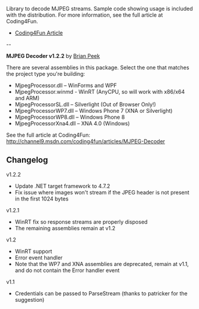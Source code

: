 Library to decode MJPEG streams. Sample code showing usage is included with the distribution. For more information, see the full article at Coding4Fun.

* [Coding4Fun Article](http://channel9.msdn.com/coding4fun/articles/MJPEG-Decoder)

--

**MJPEG Decoder v1.2.2**
by [Brian Peek](http://www.brianpeek.com/)

There are several assemblies in this package.  Select the one that matches the project type you're building:

* MjpegProcessor.dll – WinForms and WPF 
* MjpegProcessor.winmd - WinRT (AnyCPU, so will work with x86/x64 and ARM)
* MjpegProcessorSL.dll – Silverlight (Out of Browser Only!) 
* MjpegProcessorWP7.dll – Windows Phone 7 (XNA or Silverlight) 
* MjpegProcessorWP8.dll – Windows Phone 8
* MjpegProcessorXna4.dll – XNA 4.0 (Windows) 

See the full article at Coding4Fun:
http://channel9.msdn.com/coding4fun/articles/MJPEG-Decoder

Changelog
---------
v1.2.2
  - Update .NET target framework to 4.7.2
  - Fix issue where images won't stream if the JPEG header is not present in the first 1024 bytes

v1.2.1
  - WinRT fix so response streams are properly disposed
  - The remaining assemblies remain at v1.2

v1.2
  - WinRT support
  - Error event handler
  - Note that the WP7 and XNA assemblies are deprecated, remain at v1.1, and do not contain the Error handler event

v1.1
  - Credentials can be passed to ParseStream (thanks to patricker for the suggestion)
